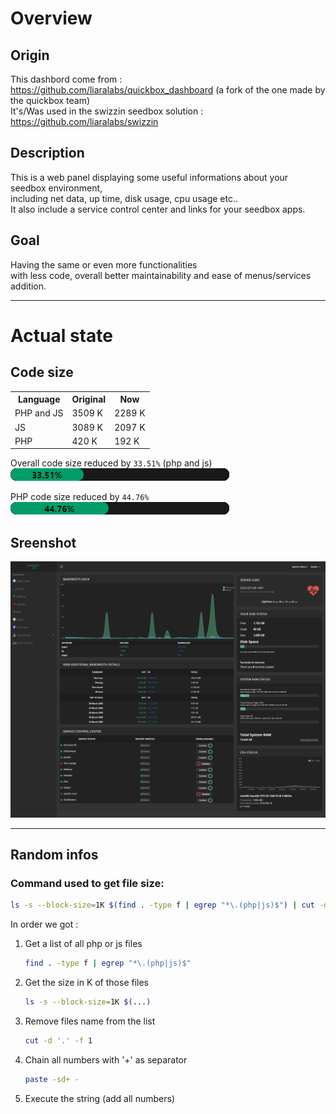 # Overview
## Origin

This dashbord come from :  
https://github.com/liaralabs/quickbox_dashboard  (a fork of the one made by the quickbox team)  
It's/Was used in the swizzin seedbox solution :  
https://github.com/liaralabs/swizzin

## Description

This is a web panel displaying some useful informations about your seedbox environment,   
including net data, up time, disk usage, cpu usage etc..  
It also include a service control center and links for your seedbox apps.

## Goal

Having the same or even more functionalities  
with less code, overall better maintainability and ease of menus/services addition.

---
# Actual state
## Code size

<table>
  <tr>
    <th scope="col">Language</th>
    <th scope="col">Original</th>
    <th scope="col">Now</th>
  </tr>
  <tr>
    <td>PHP and JS</td>
    <td>3509 K</td>
    <td>2289 K</td>
  </tr>
  <tr>
    <td>JS </td>
    <td>3089 K</td>
    <td>2097 K</td>
  </tr>
  <tr>
    <td>PHP </td>
    <td>420 K</td>
    <td>192 K</td>
  </tr>
</table>

Overall code size reduced by `33.51%` (php and js)  
![Overall code reduction progress bar](https://github.com/Lukylix/Repos_Images/raw/master/quickbox_dashboard_rework/progress_php_js.png)

PHP code size reduced by `44.76%`  
![Overall code reduction progress bar](https://github.com/Lukylix/Repos_Images/raw/master/quickbox_dashboard_rework/progress_php.png)

## Sreenshot

![Panel screenshot](https://github.com/Lukylix/Repos_Images/raw/master/quickbox_dashboard_rework/full_panel.png)

---

## Random infos
### Command used to get file size:
```bash
ls -s --block-size=1K $(find . -type f | egrep "*\.(php|js)$") | cut -d '.' -f 1 | paste -sd+ - | bc
```
In order we got :  
1. Get a list of all php or js files
    ```bash
    find . -type f | egrep "*\.(php|js)$"
    ```
2. Get the size in K of those files
    ```bash
    ls -s --block-size=1K $(...)
    ```
3. Remove files name from the list
    ```bash
    cut -d '.' -f 1 
    ```
4. Chain all numbers with '+' as separator
    ```bash
    paste -sd+ -
    ```
5. Execute the string (add all numbers)
